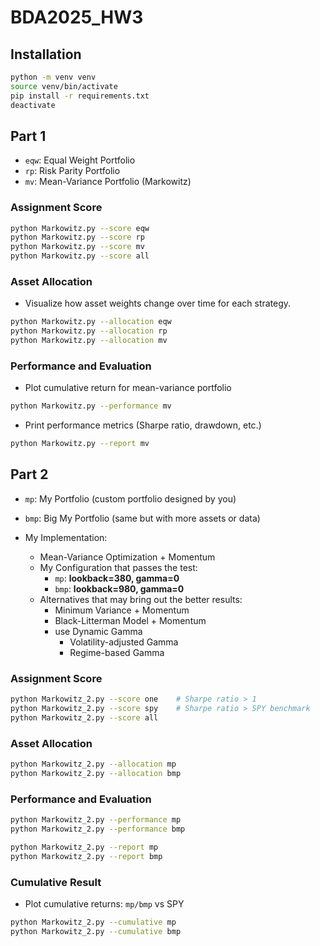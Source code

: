 # BDA2025_HW3

## Installation
```bash
python -m venv venv
source venv/bin/activate
pip install -r requirements.txt
deactivate
```

## Part 1
- `eqw`: Equal Weight Portfolio  
- `rp`: Risk Parity Portfolio  
- `mv`: Mean-Variance Portfolio (Markowitz)

### Assignment Score
```bash
python Markowitz.py --score eqw
python Markowitz.py --score rp
python Markowitz.py --score mv
python Markowitz.py --score all
```

### Asset Allocation
- Visualize how asset weights change over time for each strategy.
```bash
python Markowitz.py --allocation eqw
python Markowitz.py --allocation rp
python Markowitz.py --allocation mv
```

### Performance and Evaluation
- Plot cumulative return for mean-variance portfolio
```bash
python Markowitz.py --performance mv
```
- Print performance metrics (Sharpe ratio, drawdown, etc.)
```bash
python Markowitz.py --report mv
```

## Part 2
- `mp`: My Portfolio (custom portfolio designed by you)
- `bmp`: Big My Portfolio (same but with more assets or data)

- My Implementation:
  - Mean-Variance Optimization + Momentum
  - My Configuration that passes the test:
    - `mp`: **lookback=380, gamma=0**
    - `bmp`: **lookback=980, gamma=0**
  - Alternatives that may bring out the better results:
    - Minimum Variance + Momentum
    - Black-Litterman Model + Momentum
    - use Dynamic Gamma
      - Volatility-adjusted Gamma
      - Regime-based Gamma

### Assignment Score
```bash
python Markowitz_2.py --score one    # Sharpe ratio > 1
python Markowitz_2.py --score spy    # Sharpe ratio > SPY benchmark
python Markowitz_2.py --score all
```

### Asset Allocation
```bash
python Markowitz_2.py --allocation mp
python Markowitz_2.py --allocation bmp
```

### Performance and Evaluation
```bash
python Markowitz_2.py --performance mp
python Markowitz_2.py --performance bmp

python Markowitz_2.py --report mp
python Markowitz_2.py --report bmp
```

### Cumulative Result
- Plot cumulative returns: `mp/bmp` vs SPY
```bash
python Markowitz_2.py --cumulative mp
python Markowitz_2.py --cumulative bmp
```


